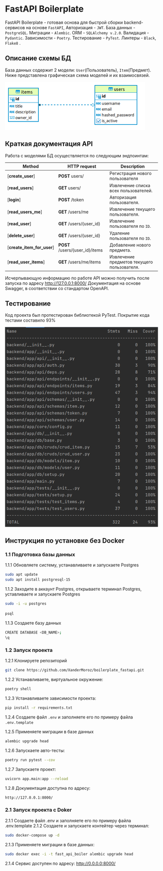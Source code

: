 # FastAPI Boilerplate

FastAPI Boilerplate - готовая основа для быстрой сборки backend-сервисов на основе `FastAPI`,  Авторизация - `JWT`. База данных - `PostgreSQL`. Миграции - `Alembic`. ORM - `SQLAlchemy v.2.0`. Валидация - `Pydantic`. Зависимости - `Poetry`. Тестирование - `PyTest`. Линтеры - `Black`, `Flake8` .

## Описание схемы БД

База данных содержит 2 модели: `User`(Пользователь), `Item`(Предмет). Ниже представлена графическая схема моделей и их взаимосвязей.

![Screen Shot](extras/erd.png)

## Краткая документация API

Работа с моделями БД осуществляется по следующим эндпоинтам:

Method | HTTP request                    | Description
------------- |---------------------------------| -------------
[**create_user**] | **POST** users/                 | Регистрация нового пользователя
[**read_users**] | **GET** users/                  | Извлечение списка всех пользователей.
[**login**] | **POST** /token                 |  Авторизация пользователя.
[**read_users_me**] | **GET** /users/me               | Извлечение текущего пользователя.
[**read_user**] | **GET** /users/{user_id}      | Извлечение пользователя по `ID`.
[**delete_user**] | **GET** /users/{user_id}     | Удаление пользователя по `ID`.
[**create_item_for_user**] | **POST** /users/{user_id}/items | Добавление нового предмета.
[**read_user_items**] | **GET** /users/me/items         | Извлечение предметов текущего пользователя.

Исчерпывающую информацию по работе API можно получить после запуска по адресу http://127.0.0.1:8000/
Документация на основе Swagger, в соответствии со стандартом OpenAPI.

## Тестирование

Код проекта был протестирован библиотекой PyTest. Покрытие кода тестами составило 93%

![Screen Shot](extras/coverage.png)

## Инструкция по установке без Docker

### 1.1 Подготовка базы данных

1.1.1 Обновляете систему, устанавливаете и запускаете Postgres
```sh
sudo apt update
sudo apt install postgresql-15
```

1.1.2 Заходите в аккаунт Postgres, открываете терминал Postgres, уставливаете и запускаете Postgres
```sh
sudo -i -u postgres

psql
```
1.1.3 Создаете базу данных
```sh
CREATE DATABASE <DB_NAME>;
\q
```

### 1.2 Запуск проекта

1.2.1 Клонируете репозиторий
```sh
git clone https://github.com/XanderMoroz/boilerplate_fastapi.git
```
1.2.2 Устанавливаете, виртуальное окружение:
```sh
poetry shell
```
1.2.3 Устанавливаете зависимости проекта:
```sh
pip install -r requirements.txt
```
1.2.4 Создаете файл `.env` и заполняете его по примеру файла `.env.template`

1.2.5 Применяете миграции в базе данных
```sh
alembic upgrade head
```
1.2.6 Запускаете авто-тесты:
```sh
poetry run pytest --cov
```
1.2.7 Запускаете проект:
```sh
uvicorn app.main:app --reload
```
1.2.8 Документация доступна по адресу:
```sh
http://127.0.0.1:8000/
```
### 2.1 Запуск проекта с Doker
2.1.1 Создаете файл .env и заполняете его по примеру файла .env.template
2.1.2 Создаете и запускаете контейтер через терминал:
```sh
sudo docker-compose up -d
```
2.1.3 Применяете миграции в базе данных:
```sh
sudo docker exec -i -t fast_api_boiler alembic upgrade head
```
2.1.4 Сервис доступен по адресу: http://0.0.0.0:8000/
